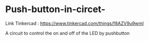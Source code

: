 # Push-button-in-circet-

Link Tinkercad : https://www.tinkercad.com/things/f8AZV9u9wmI

A circuit to control the on and off of the LED by pushbutton
